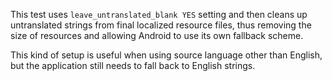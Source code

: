 This test uses `leave_untranslated_blank YES` setting and then cleans up untranslated strings
from final localized resource files, thus removing the size of resources and allowing Android
to use its own fallback scheme.

This kind of setup is useful when using source language other than English,
but the application still needs to fall back to English strings.